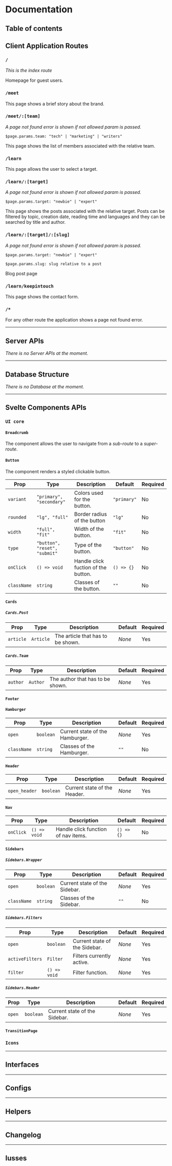 # Documentation

## Table of contents

## Client Application Routes

### `/`

_This is the index route_

Homepage for guest users.

### `/meet`

This page shows a brief story about the brand.

### `/meet/:[team]`

_A page not found error is shown if not allowed param is passed._

`$page.params.team: "tech" | "marketing" | "writers"`

This page shows the list of members associated with the relative team.

### `/learn`

This page allows the user to select a target.

### `/learn/:[target]`

_A page not found error is shown if not allowed param is passed._

`$page.params.target: "newbie" | "expert"`

This page shows the posts associated with the relative target. Posts can be filtered by topic, creation date, reading time and languages and they can be searched by title and author.

### `/learn/:[target]/:[slug]`

_A page not found error is shown if not allowed param is passed._

`$page.params.target: "newbie" | "expert"`

`$page.params.slug: slug relative to a post`

Blog post page

### `/learn/keepintouch`

This page shows the contact form.

### `/*`

For any other route the application shows a page not found error.

---

## Server APIs

_There is no Server APIs at the moment._

---

## Database Structure

_There is no Database at the moment._

---

## Svelte Components APIs

### `UI core`

#### `Breadcrumb`

The component allows the user to navigate from a _sub-route_ to a _super-route_.

#### `Button`

The component renders a styled clickable button.

| Prop        | Type                          | Description                         | Default     | Required |
| ----------- | ----------------------------- | ----------------------------------- | ----------- | -------- |
| `variant`   | `"primary", "secondary"`      | Colors used for the button.         | `"primary"` | No       |
| `rounded`   | `"lg", "full"`                | Border radius of the button         | `"lg"`      | No       |
| `width`     | `"full", "fit"`               | Width of the button.                | `"fit"`     | No       |
| `type`      | `"button", "reset", "submit"` | Type of the button.                 | `"button"`  | No       |
| `onClick`   | `() => void`                  | Handle click fuction of the button. | `() => {}`  | No       |
| `className` | `string`                      | Classes of the button.              | `""`        | No       |

#### `Cards`

##### `Cards.Post`

| Prop      | Type      | Description                       | Default | Required |
| --------- | --------- | --------------------------------- | ------- | -------- |
| `article` | `Article` | The article that has to be shown. | _None_  | Yes      |

##### `Cards.Team`

| Prop     | Type     | Description                      | Default | Required |
| -------- | -------- | -------------------------------- | ------- | -------- |
| `author` | `Author` | The author that has to be shown. | _None_  | Yes      |

#### `Footer`

#### `Hamburger`

| Prop        | Type      | Description                     | Default | Required |
| ----------- | --------- | ------------------------------- | ------- | -------- |
| `open`      | `boolean` | Current state of the Hamburger. | _None_  | Yes      |
| `className` | `string`  | Classes of the Hamburger.       | `""`    | No       |

#### `Header`

| Prop          | Type      | Description                  | Default | Required |
| ------------- | --------- | ---------------------------- | ------- | -------- |
| `open_header` | `boolean` | Current state of the Header. | _None_  | Yes      |

#### `Nav`

| Prop      | Type         | Description                         | Default    | Required |
| --------- | ------------ | ----------------------------------- | ---------- | -------- |
| `onClick` | `() => void` | Handle click function of nav items. | `() => {}` | No       |

#### `Sidebars`

##### `Sidebars.Wrapper`

| Prop        | Type      | Description                   | Default | Required |
| ----------- | --------- | ----------------------------- | ------- | -------- |
| `open`      | `boolean` | Current state of the Sidebar. | _None_  | Yes      |
| `className` | `string`  | Classes of the Sidebar.       | `""`    | No       |

##### `Sidebars.Filters`

| Prop            | Type         | Description                   | Default | Required |
| --------------- | ------------ | ----------------------------- | ------- | -------- |
| `open`          | `boolean`    | Current state of the Sidebar. | _None_  | Yes      |
| `activeFilters` | `Filter`     | Filters currently active.     | _None_  | Yes      |
| `filter`        | `() => void` | Filter function.              | _None_  | Yes      |

##### `Sidebars.Header`

| Prop   | Type      | Description                   | Default | Required |
| ------ | --------- | ----------------------------- | ------- | -------- |
| `open` | `boolean` | Current state of the Sidebar. | _None_  | Yes      |

#### `TransitionPage`

### `Icons`

---

## Interfaces

---

## Configs

---

## Helpers

---

## Changelog

---

## Iusses
